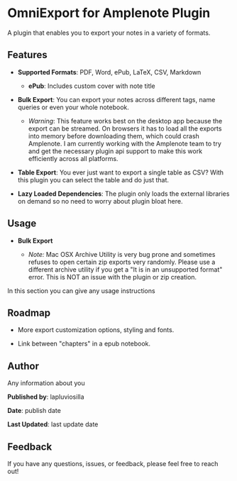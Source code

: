 # OmniExport for Amplenote Plugin

A plugin that enables you to export your notes in a variety of formats.

## **Features**

- **Supported Formats**: PDF, Word, ePub, LaTeX, CSV, Markdown

  - **ePub**: Includes custom cover with note title

- **Bulk Export**: You can export your notes across different tags, name queries or even your whole notebook.

  - _Warning_: This feature works best on the desktop app because the export can be streamed. On browsers it has to load all the exports into memory before downloading them, which could crash Amplenote. I am currently working with the Amplenote team to try and get the necessary plugin api support to make this work efficiently across all platforms.

- **Table Export**: You ever just want to export a single table as CSV? With this plugin you can select the table and do just that.

- **Lazy Loaded Dependencies**: The plugin only loads the external libraries on demand so no need to worry about plugin bloat here.

## **Usage**

- **Bulk Export**

  - _Note:_ Mac OSX Archive Utility is very bug prone and sometimes refuses to open certain zip exports very randomly. Please use a different archive utility if you get a "It is in an unsupported format" error. This is NOT an issue with the plugin or zip creation.

In this section you can give any usage instructions

## **Roadmap**

- More export customization options, styling and fonts.

- Link between "chapters" in a epub notebook.

## **Author**

Any information about you

**Published by**: lapluviosilla

**Date**: publish date

**Last Updated**: last update date

## **Feedback**

If you have any questions, issues, or feedback, please feel free to reach out!
